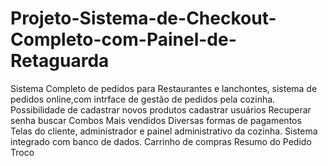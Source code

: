 # Projeto-Sistema-de-Checkout-Completo-com-Painel-de-Retaguarda


Sistema Completo de pedidos para Restaurantes e lanchontes, sistema de pedidos online,com intrface de gestão de pedidos pela cozinha. Possibilidade de cadastrar novos produtos cadastrar usuários Recuperar senha buscar Combos Mais vendidos Diversas formas de pagamentos Telas do cliente, administrador e painel administrativo da cozinha. Sistema integrado com banco de dados. Carrinho de compras Resumo do Pedido Troco
